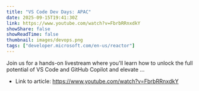 ```yaml
---
title: "VS Code Dev Days: APAC"
date: 2025-09-15T19:41:30Z
link: https://www.youtube.com/watch?v=FbrbRRnxdkY
showShare: false
showReadTime: false
thumbnail: images/devops.png
tags: ["developer.microsoft.com/en-us/reactor"]
---
```

Join us for a hands-on livestream where you'll learn how to unlock the full potential of VS Code and GitHub Copilot and elevate ...

- Link to article: https://www.youtube.com/watch?v=FbrbRRnxdkY